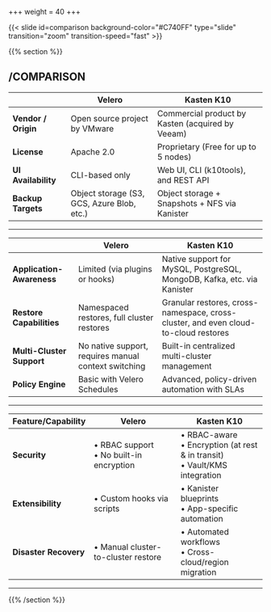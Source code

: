 +++
weight = 40
+++

{{< slide id=comparison background-color="#C740FF" type="slide" transition="zoom" transition-speed="fast" >}}

{{% section %}}

## /COMPARISON

|          | **Velero**                                                                 | **Kasten K10**                                                                                          |
|----------------------------|-----------------------------------------------------------------------------|----------------------------------------------------------------------------------------------------------|
| **Vendor / Origin**        | Open source project by VMware                                              | Commercial product by Kasten (acquired by Veeam)                                                        |
| **License**                | Apache 2.0                                                                 | Proprietary (Free for up to 5 nodes)                                                                     |
| **UI Availability**        | CLI-based only                                                             | Web UI, CLI (k10tools), and REST API                                                                     |
| **Backup Targets**         | Object storage (S3, GCS, Azure Blob, etc.)                                 | Object storage + Snapshots + NFS via Kanister                                                            |

---

|        | **Velero**                                                                 | **Kasten K10**                                                                                          |
|----------------------------|-----------------------------------------------------------------------------|----------------------------------------------------------------------------------------------------------|
| **Application-Awareness**  | Limited (via plugins or hooks)                                             | Native support for MySQL, PostgreSQL, MongoDB, Kafka, etc. via Kanister                                 |
| **Restore Capabilities**   | Namespaced restores, full cluster restores                                 | Granular restores, cross-namespace, cross-cluster, and even cloud-to-cloud restores                     |
| **Multi-Cluster Support**  | No native support, requires manual context switching                       | Built-in centralized multi-cluster management                                                            |
| **Policy Engine**          | Basic with Velero Schedules                                                | Advanced, policy-driven automation with SLAs                                                             |

---

| **Feature/Capability**     | **Velero**                                                                 | **Kasten K10**                                                                                          |
|----------------------------|-----------------------------------------------------------------------------|----------------------------------------------------------------------------------------------------------|
| **Security**               | • RBAC support<br>• No built-in encryption                                | • RBAC-aware<br>• Encryption (at rest & in transit)<br>• Vault/KMS integration                          |
| **Extensibility**          | • Custom hooks via scripts                                               | • Kanister blueprints<br>• App-specific automation                                                      |
| **Disaster Recovery**      | • Manual cluster-to-cluster restore                                      | • Automated workflows<br>• Cross-cloud/region migration                                                 |

---

{{% /section %}}